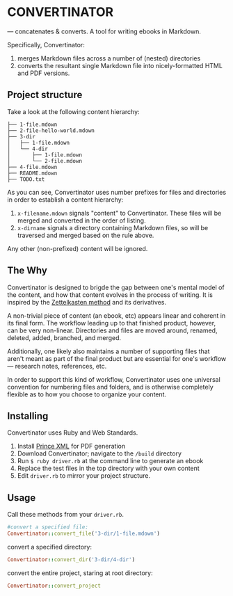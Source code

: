# CONVERTINATOR

— concatenates & converts. A tool for writing ebooks in Markdown. 

Specifically, Convertinator:

1. merges Markdown files across a number of (nested) directories
2. converts the resultant single Markdown file into nicely-formatted HTML and PDF versions.

## Project structure
Take a look at the following content hierarchy:

```
├── 1-file.mdown
├── 2-file-hello-world.mdown
├── 3-dir
│   ├── 1-file.mdown
│   └── 4-dir
│       ├── 1-file.mdown
│       └── 2-file.mdown
├── 4-file.mdown
├── README.mdown
├── TODO.txt
```

As you can see, Convertinator uses number prefixes for files and directories in order to establish a content hierarchy:

1. `x-filename.mdown` signals "content" to Convertinator. These files will be merged and converted in the order of listing. 
2. `x-dirname` signals a directory containing Markdown files, so will be traversed and merged based on the rule above.

Any other (non-prefixed) content will be ignored.

## The Why
Convertinator is designed to brigde the gap between one's mental model of the content, and how that content evolves in the process of writing. It is inspired by the [Zettelkasten method](https://zettelkasten.de/introduction/) and its derivatives.

A non-trivial piece of content (an ebook, etc) appears linear and coherent in its final form. The workflow leading up to that finished product, however, can be very non-linear. Directories and files are moved around, renamed, deleted, added, branched, and merged.

Additionally, one likely also maintains a number of supporting files that aren't meant as part of the final product but are essential for one's workflow — research notes, references, etc.

In order to support this kind of workflow, Convertinator uses one universal convention for numbering files and folders, and is otherwise completely flexible as to how you choose to organize your content.

## Installing
Convertinator uses Ruby and Web Standards. 

1. Install [Prince XML](https://www.princexml.com/doc/12/doc-install/) for PDF generation
2. Download Convertinator; navigate to the `/build` directory
3. Run `$ ruby driver.rb` at the command line to generate an ebook
4. Replace the test files in the top directory with your own content
5. Edit `driver.rb` to mirror your project structure.

## Usage
Call these methods from your `driver.rb`.

```ruby
#convert a specified file:
Convertinator::convert_file('3-dir/1-file.mdown')
```
convert a specified directory:
```ruby
Convertinator::convert_dir('3-dir/4-dir')
```
convert the entire project, staring at root directory:
```ruby
Convertinator::convert_project
```

